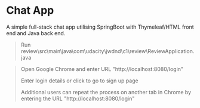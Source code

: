 # Chat App
A simple full-stack chat app utilising SpringBoot with Thymeleaf/HTML front end and Java back end.

>Run review\src\main\java\com\udacity\jwdnd\c1\review\ReviewApplication.java

>Open Google Chrome and enter URL "http://localhost:8080/login"
>
>Enter login details or click to go to sign up page
>
>Additional users can repeat the process on another tab in Chrome by entering the URL "http://localhost:8080/login"
